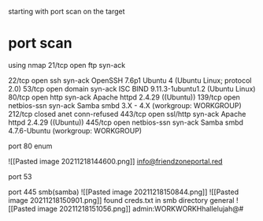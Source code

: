 starting with port scan on the target
# port scan 

using nmap
21/tcp    open     ftp          syn-ack 

22/tcp  open   ssh         syn-ack      OpenSSH 7.6p1 Ubuntu 4 (Ubuntu Linux; protocol 2.0)
53/tcp  open   domain      syn-ack      ISC BIND 9.11.3-1ubuntu1.2 (Ubuntu Linux)
80/tcp  open   http        syn-ack      Apache httpd 2.4.29 ((Ubuntu))
139/tcp open   netbios-ssn syn-ack      Samba smbd 3.X - 4.X (workgroup: WORKGROUP)
212/tcp closed anet        conn-refused 
443/tcp open   ssl/http    syn-ack      Apache httpd 2.4.29 ((Ubuntu))
445/tcp open   netbios-ssn syn-ack      Samba smbd 4.7.6-Ubuntu (workgroup: WORKGROUP)






port 80 enum

![[Pasted image 20211218144600.png]]
info@friendzoneportal.red



port 53 






port 445 smb(samba)
![[Pasted image 20211218150844.png]]
![[Pasted image 20211218150901.png]]
found creds.txt in smb directory general
![[Pasted image 20211218151056.png]]
admin:WORKWORKHhallelujah@#                                                                                                                                   
